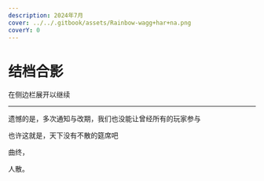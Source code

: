 ```yaml
---
description: 2024年7月
cover: ../../.gitbook/assets/Rainbow-wagg+har+na.png
coverY: 0
---
```


# 结档合影

在侧边栏展开以继续

***

遗憾的是，多次通知与改期，我们也没能让曾经所有的玩家参与

也许这就是，天下没有不散的筵席吧

曲终，

人散。
